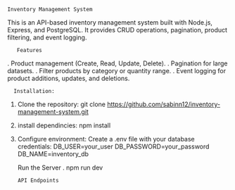 
    Inventory Management System

This is an API-based inventory management system built with Node.js, Express, and PostgreSQL. It provides CRUD operations, pagination, product filtering, and event logging.

       Features

. Product management (Create, Read, Update, Delete).
. Pagination for large datasets.
. Filter products by category or quantity range.
. Event logging for product additions, updates, and deletions.

      Installation: 

1. Clone the repository: git clone https://github.com/sabinn12/inventory-management-system.git
2. install dependincies: npm install
3. Configure environment: Create a .env file with your database credentials:
    DB_USER=your_user
    DB_PASSWORD=your_password
    DB_NAME=inventory_db
   
      Run the Server
. npm run dev
    
       API Endpoints




